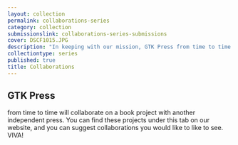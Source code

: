 ```yaml
---
layout: collection
permalink: collaborations-series
category: collection
submissionslink: collaborations-series-submissions
cover: DSCF1015.JPG
description: "In keeping with our mission, GTK Press from time to time will collaborate on a book project with another independent press. You can find these projects under this tab on our website, and you can suggest collaborations you would like to see. VIVA!"
collectiontype: series
published: true
title: Collaborations
---
```






## GTK Press
from time to time will collaborate on a book project with another independent press. You can find these projects under this tab on our website, and you can suggest collaborations you would like to like to see. VIVA!
